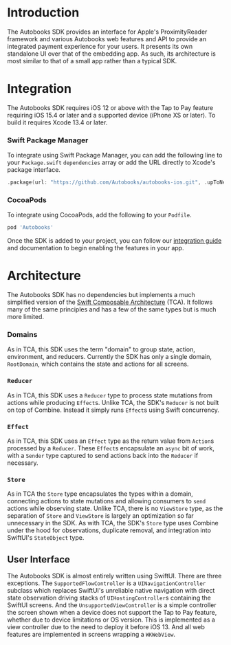 # Introduction

The Autobooks SDK provides an interface for Apple's ProximityReader framework and various Autobooks web features and API to provide an integrated payment experience for your users. It presents its own standalone UI over that of the embedding app. As such, its architecture is most similar to that of a small app rather than a typical SDK.

# Integration

The Autobooks SDK requires iOS 12 or above with the Tap to Pay feature requiring iOS 15.4 or later and a supported device (iPhone XS or later). To build it requires Xcode 13.4 or later.

### Swift Package Manager

To integrate using Swift Package Manager, you can add the following line to your `Package.swift` `dependencies` array or add the URL directly to Xcode's package interface.

```swift
.package(url: "https://github.com/Autobooks/autobooks-ios.git", .upToNextMajor(from: "0.1.0"))
```

### CocoaPods

To integrate using CocoaPods, add the following to your `Podfile`.

```ruby
pod 'Autobooks'
```

Once the SDK is added to your project, you can follow our [integration guide](https://autobooks.github.io/autobooks-ios/documentation/autobooks) and documentation to begin enabling the features in your app.

# Architecture

The Autobooks SDK has no dependencies but implements a much simplified version of the [Swift Composable Architecture](https://github.com/pointfreeco/swift-composable-architecture) (TCA). It follows many of the same principles and has a few of the same types but is much more limited.

### Domains

As in TCA, this SDK uses the term "domain" to group state, action, environment, and reducers. Currently the SDK has only a single domain, `RootDomain`, which contains the state and actions for all screens.

### `Reducer`

As in TCA, this SDK uses a `Reducer` type to process state mutations from actions while producing `Effect`s. Unlike TCA, the SDK's `Reducer` is not built on top of Combine. Instead it simply runs `Effect`s using Swift concurrency.

### `Effect`

As in TCA, this SDK uses an `Effect` type as the return value from `Action`s processed by a `Reducer`. These `Effect`s encapsulate an `async` bit of work, with a `Sender` type captured to send actions back into the `Reducer` if necessary.

### `Store`

As in TCA the `Store` type encapsulates the types within a domain, connecting actions to state mutations and allowing consumers to `send` actions while observing state. Unlike TCA, there is no `ViewStore` type, as the separation of `Store` and `ViewStore` is largely an optimization so far unnecessary in the SDK. As with TCA, the SDK's `Store` type uses Combine under the hood for observations, duplicate removal, and integration into SwiftUI's `StateObject` type.

## User Interface

The Autobooks SDK is almost entirely written using SwiftUI. There are three exceptions. The `SupportedFlowController` is a `UINavigationController` subclass which replaces SwiftUI's unreliable native navigation with direct state observation driving stacks of `UIHostingController`s containing the SwiftUI screens. And the `UnsupportedViewController` is a simple controller the screen shown when a device does not support the Tap to Pay feature, whether due to device limitations or OS version. This is implemented as a view controller due to the need to deploy it before iOS 13. And all web features are implemented in screens wrapping a `WKWebView`.

